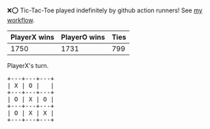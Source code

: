 :x::o: Tic-Tac-Toe played indefinitely by github action runners! See [my workflow](.github/workflows/play.yaml).

|PlayerX wins|PlayerO wins|Ties|
|-|-|-|
|1750|1731|799|

PlayerX's turn.

<pre>
+---+---+---+
| X | O |   |
+---+---+---+
| O | X | O |
+---+---+---+
| O | X | X |
+---+---+---+
</pre>